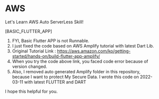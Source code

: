 # AWS
Let's Learn AWS Auto ServerLess Skill!

[BASIC_FLUTTER_APP]
1. FYI, Basic Flutter APP is not Runnable.
2. I just fixed the code based on AWS Amplify tutorial with latest Dart Lib.
3. Original Tutorial Link : https://aws.amazon.com/ko/getting-started/hands-on/build-flutter-app-amplify/
4. When you try the code above link, you faced code error because of version changed.
5. Also, I removed auto generated Amplify folder in this repository, because I want to protect My Secure Data.
I wrote this code on 2022-03-11 with latest FLUTTER and DART

I hope this helpful for you.
